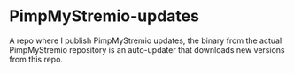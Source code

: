 # PimpMyStremio-updates

A repo where I publish PimpMyStremio updates, the binary from the actual PimpMyStremio repository is an auto-updater that downloads new versions from this repo.
